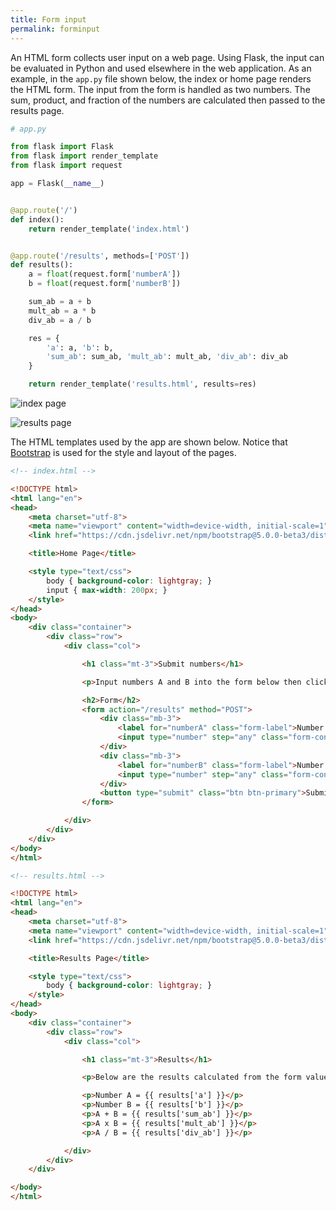 ```yaml
---
title: Form input
permalink: forminput
---
```


An HTML form collects user input on a web page. Using Flask, the input can be evaluated in Python and used elsewhere in the web application. As an example, in the `app.py` file shown below, the index or home page renders the HTML form. The input from the form is handled as two numbers. The sum, product, and fraction of the numbers are calculated then passed to the results page.

```python
# app.py

from flask import Flask
from flask import render_template
from flask import request

app = Flask(__name__)


@app.route('/')
def index():
    return render_template('index.html')


@app.route('/results', methods=['POST'])
def results():
    a = float(request.form['numberA'])
    b = float(request.form['numberB'])

    sum_ab = a + b
    mult_ab = a * b
    div_ab = a / b

    res = {
        'a': a, 'b': b,
        'sum_ab': sum_ab, 'mult_ab': mult_ab, 'div_ab': div_ab
    }

    return render_template('results.html', results=res)
```

![index page](/pythonic/images/form-input-index.png)

![results page](/pythonic/images/form-input-results.png)

The HTML templates used by the app are shown below. Notice that [Bootstrap](https://getbootstrap.com) is used for the style and layout of the pages.

```html
<!-- index.html -->

<!DOCTYPE html>
<html lang="en">
<head>
    <meta charset="utf-8">
    <meta name="viewport" content="width=device-width, initial-scale=1">
    <link href="https://cdn.jsdelivr.net/npm/bootstrap@5.0.0-beta3/dist/css/bootstrap.min.css" rel="stylesheet" integrity="sha384-eOJMYsd53ii+scO/bJGFsiCZc+5NDVN2yr8+0RDqr0Ql0h+rP48ckxlpbzKgwra6" crossorigin="anonymous">

    <title>Home Page</title>

    <style type="text/css">
        body { background-color: lightgray; }
        input { max-width: 200px; }
    </style>
</head>
<body>
    <div class="container">
        <div class="row">
            <div class="col">

                <h1 class="mt-3">Submit numbers</h1>

                <p>Input numbers A and B into the form below then click the Submit button to see the results.</p>

                <h2>Form</h2>
                <form action="/results" method="POST">
                    <div class="mb-3">
                        <label for="numberA" class="form-label">Number A</label>
                        <input type="number" step="any" class="form-control" name="numberA">
                    </div>
                    <div class="mb-3">
                        <label for="numberB" class="form-label">Number B</label>
                        <input type="number" step="any" class="form-control" name="numberB">
                    </div>
                    <button type="submit" class="btn btn-primary">Submit</button>
                </form>

            </div>
        </div>
    </div>
</body>
</html>
```

```html
<!-- results.html -->

<!DOCTYPE html>
<html lang="en">
<head>
    <meta charset="utf-8">
    <meta name="viewport" content="width=device-width, initial-scale=1">
    <link href="https://cdn.jsdelivr.net/npm/bootstrap@5.0.0-beta3/dist/css/bootstrap.min.css" rel="stylesheet" integrity="sha384-eOJMYsd53ii+scO/bJGFsiCZc+5NDVN2yr8+0RDqr0Ql0h+rP48ckxlpbzKgwra6" crossorigin="anonymous">

    <title>Results Page</title>

    <style type="text/css">
        body { background-color: lightgray; }
    </style>
</head>
<body>
    <div class="container">
        <div class="row">
            <div class="col">

                <h1 class="mt-3">Results</h1>

                <p>Below are the results calculated from the form values.</p>

                <p>Number A = {{ results['a'] }}</p>
                <p>Number B = {{ results['b'] }}</p>
                <p>A + B = {{ results['sum_ab'] }}</p>
                <p>A x B = {{ results['mult_ab'] }}</p>
                <p>A / B = {{ results['div_ab'] }}</p>

            </div>
        </div>
    </div>

</body>
</html>
```
